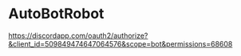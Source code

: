 # AutoBotRobot

https://discordapp.com/oauth2/authorize?&client_id=509849474647064576&scope=bot&permissions=68608